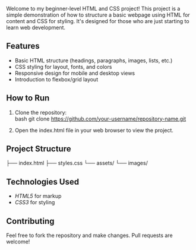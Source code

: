 Welcome to my beginner-level HTML and CSS project! This project is a simple demonstration of how to structure a basic webpage using HTML for content and CSS for styling. It's designed for those who are just starting to learn web development.

## Features

- Basic HTML structure (headings, paragraphs, images, lists, etc.)
- CSS styling for layout, fonts, and colors
- Responsive design for mobile and desktop views
- Introduction to flexbox/grid layout

## How to Run

1. Clone the repository:  
   bash
   git clone https://github.com/your-username/repository-name.git
   
2. Open the index.html file in your web browser to view the project.

## Project Structure


├── index.html
├── styles.css
└── assets/
    └── images/


## Technologies Used

- *HTML5* for markup
- *CSS3* for styling

## Contributing

Feel free to fork the repository and make changes. Pull requests are welcome!

